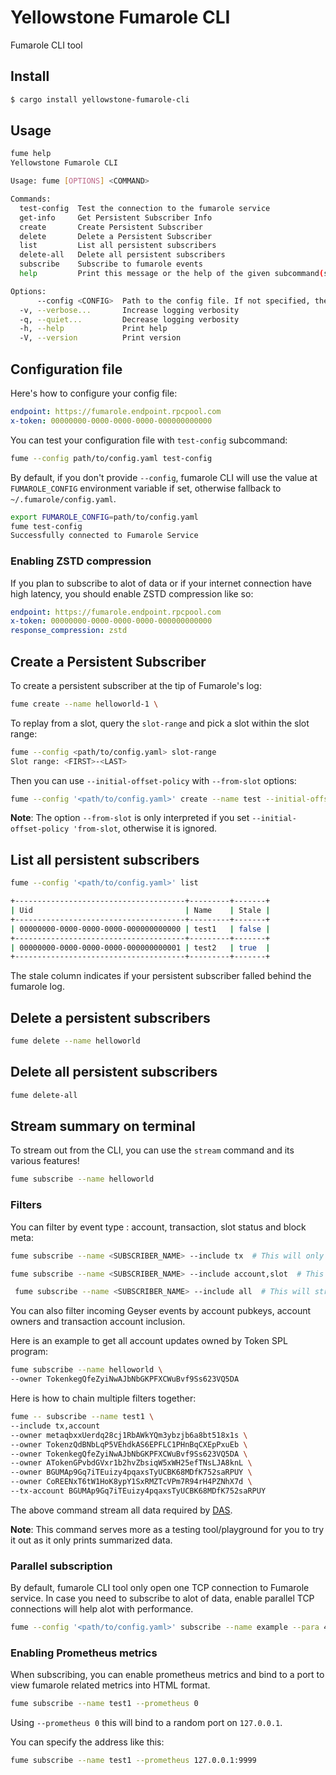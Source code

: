 
# Yellowstone Fumarole CLI

Fumarole CLI tool

## Install

```sh
$ cargo install yellowstone-fumarole-cli
```

## Usage

```sh
fume help
Yellowstone Fumarole CLI

Usage: fume [OPTIONS] <COMMAND>

Commands:
  test-config  Test the connection to the fumarole service
  get-info     Get Persistent Subscriber Info
  create       Create Persistent Subscriber
  delete       Delete a Persistent Subscriber
  list         List all persistent subscribers
  delete-all   Delete all persistent subscribers
  subscribe    Subscribe to fumarole events
  help         Print this message or the help of the given subcommand(s)

Options:
      --config <CONFIG>  Path to the config file. If not specified, the default config file will be used. The default config file is ~/.fumarole/config.yaml. You can also set the FUMAROLE_CONFIG environment variable to specify the config file. If the config file is not found, the program will exit with an error
  -v, --verbose...       Increase logging verbosity
  -q, --quiet...         Decrease logging verbosity
  -h, --help             Print help
  -V, --version          Print version
```


## Configuration file

Here's how to configure your config file:

```yaml
endpoint: https://fumarole.endpoint.rpcpool.com
x-token: 00000000-0000-0000-0000-000000000000
```

You can test your configuration file with `test-config` subcommand:

```sh
fume --config path/to/config.yaml test-config
```

By default, if you don't provide `--config`, fumarole CLI will use the value at `FUMAROLE_CONFIG` environment variable if set, 
otherwise fallback to `~/.fumarole/config.yaml`.

```sh
export FUMAROLE_CONFIG=path/to/config.yaml
fume test-config
Successfully connected to Fumarole Service
```

### Enabling ZSTD compression

If you plan to subscribe to alot of data or if your internet connection have high latency,
you should enable ZSTD compression like so:

```yaml
endpoint: https://fumarole.endpoint.rpcpool.com
x-token: 00000000-0000-0000-0000-000000000000
response_compression: zstd
```

## Create a Persistent Subscriber

To create a persistent subscriber at the tip of Fumarole's log:

```sh
fume create --name helloworld-1 \
```


To replay from a slot, query the `slot-range` and pick a slot within the slot range:

```sh
fume --config <path/to/config.yaml> slot-range
Slot range: <FIRST>-<LAST>
```

Then you can use `--initial-offset-policy` with `--from-slot` options:

```sh
fume --config '<path/to/config.yaml>' create --name test --initial-offset-policy 'from-slot' --from-slot '<YOUR SLOT>'
```

**Note**: The option `--from-slot` is only interpreted if you set `--initial-offset-policy 'from-slot`, otherwise it is ignored.


## List all persistent subscribers

```sh
fume --config '<path/to/config.yaml>' list

+--------------------------------------+---------+-------+
| Uid                                  | Name    | Stale |
+--------------------------------------+---------+-------+
| 00000000-0000-0000-0000-000000000000 | test1   | false |
+--------------------------------------+---------+-------+
| 00000000-0000-0000-0000-000000000001 | test2   | true  |
+--------------------------------------+---------+-------+
```

The stale column indicates if your persistent subscriber falled behind the fumarole log.

## Delete a persistent subscribers

```sh
fume delete --name helloworld
```

## Delete all persistent subscribers

```sh
fume delete-all
```

## Stream summary on terminal

To stream out from the CLI, you can use the `stream` command and its various features!

```sh
fume subscribe --name helloworld
```

### Filters

You can filter by event type : account, transaction, slot status and block meta:

```sh
fume subscribe --name <SUBSCRIBER_NAME> --include tx  # This will only stream out transaction
```

```sh
fume subscribe --name <SUBSCRIBER_NAME> --include account,slot  # This will only stream out account update and slot status
```

```sh
 fume subscribe --name <SUBSCRIBER_NAME> --include all  # This will stream everything : account update, transactions, slot status and block meta update.
```

You can also filter incoming Geyser events by account pubkeys, account owners and transaction account inclusion.

Here is an example to get all account updates owned by Token SPL program:

```sh
fume subscribe --name helloworld \
--owner TokenkegQfeZyiNwAJbNbGKPFXCWuBvf9Ss623VQ5DA
```

Here is how to chain multiple filters together:
 
```sh
fume -- subscribe --name test1 \
--include tx,account
--owner metaqbxxUerdq28cj1RbAWkYQm3ybzjb6a8bt518x1s \
--owner TokenzQdBNbLqP5VEhdkAS6EPFLC1PHnBqCXEpPxuEb \
--owner TokenkegQfeZyiNwAJbNbGKPFXCWuBvf9Ss623VQ5DA \
--owner ATokenGPvbdGVxr1b2hvZbsiqW5xWH25efTNsLJA8knL \
--owner BGUMAp9Gq7iTEuizy4pqaxsTyUCBK68MDfK752saRPUY \
--owner CoREENxT6tW1HoK8ypY1SxRMZTcVPm7R94rH4PZNhX7d \
--tx-account BGUMAp9Gq7iTEuizy4pqaxsTyUCBK68MDfK752saRPUY
```

The above command stream all data required by [DAS](https://github.com/rpcpool/digital-asset-validator-plugin).

**Note**: This command serves more as a testing tool/playground for you to try it out as it only prints summarized data.

### Parallel subscription

By default, fumarole CLI tool only open one TCP connection to Fumarole service.
In case you need to subscribe to alot of data, enable parallel TCP connections will help alot with performance.

```sh
fume --config '<path/to/config.yaml>' subscribe --name example --para 4
```

### Enabling Prometheus metrics

When subscribing, you can enable prometheus metrics and bind to a port to view fumarole related metrics into HTML format.

```sh
fume subscribe --name test1 --prometheus 0
```

Using `--prometheus 0` this will bind to a random port on `127.0.0.1`.

You can specify the address like this:

```sh
fume subscribe --name test1 --prometheus 127.0.0.1:9999
```